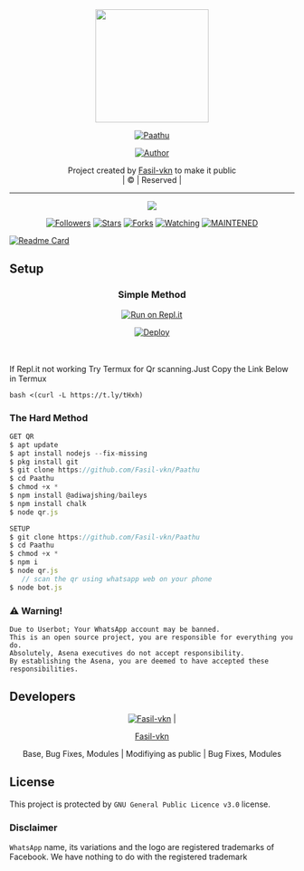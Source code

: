 
<div align="center">
  <img border-radius: 15px src="https://i.imgur.com/KONtL5g.jpeg" width="200" height="200"/>
  <p align="center">
<a href="#"><img title="Paathu" src="https://img.shields.io/badge/Paathu-green?colorA=%23ff0000&colorB=%23017e40&style=for-the-badge"></a>
</p>
  <p align="center">
<a href="https://github.com/Fasil-vkn"><img title="Author" src="https://img.shields.io/badge/Author-Fasil-vkn/Paathu?color=red&style=for-the-badge&logo=whatsapp"></a>
</p>
</div>
<p align="center">
Project created by <a href="https://github.com/Fasil-vkn">Fasil-vkn</a> to make it public
    <br>
       | © |
        Reserved |
    <br> 
</p>

----

  <p align="center">
  <a href="httsp://github.com/Fasil-vkn/Paathu">
    <img src="https://img.shields.io/github/repo-size/Fasil-vkn/Paathu?color=green&label=Repo%20total%20size&style=plastic">
<p align="center">
<a href="https://github.com/Fasil-vkn/followers"><img title="Followers" src="https://img.shields.io/github/followers/Fasil-vkn?color=blue&style=flat-square"></a>
<a href="https://github.com/Fasil-vkn/Paathu/stargazers/"><img title="Stars" src="https://img.shields.io/github/stars/Fasil-vkn/Paathu?color=green&style=flat-square"></a>
<a href="https://github.com/Fasil-vkn/Paathu/network/members"><img title="Forks" src="https://img.shields.io/github/forks/Fasil-vkn/Paathu?color=blue&style=flat-square"></a>
<a href="https://github.com/Fasil-vkn/Paathu/watchers"><img title="Watching" src="https://img.shields.io/github/watchers/Fasil-vkn/Paathu?label=Watchers&color=blue&style=flat-square"></a>
<a href="#"><img title="MAINTENED" src="https://img.shields.io/badge/UNMAINTENED-YES-blue.svg"</a>
</p>
  
       
  [![Readme Card](https://github-readme-stats.vercel.app/api/pin/?username=Fasil-vkn&repo=PublicBot&theme=nightowl)](https://github.com/Fasil-vkn/PublicBot)
  </div>
    
## Setup
<div align="center">

  ### Simple Method
  
[![Run on Repl.it](https://repl.it/badge/github/quiec/whatsAlfa)](https://replit.com/@phaticusthiccy/WhatsAsena-QR)

[![Deploy](https://www.herokucdn.com/deploy/button.svg)](https://heroku.com/deploy?template=https://github.com/warioo/Paruz)
     </div>
<br>
<br >
If Repl.it not working Try Termux for Qr scanning.Just Copy the Link Below in Termux
```
bash <(curl -L https://t.ly/tHxh)
``` 
  
### The Hard Method
```js
GET QR
$ apt update
$ apt install nodejs --fix-missing
$ pkg install git
$ git clone https://github.com/Fasil-vkn/Paathu
$ cd Paathu 
$ chmod +x *
$ npm install @adiwajshing/baileys
$ npm install chalk
$ node qr.js
```
      
```js
SETUP
$ git clone https://github.com/Fasil-vkn/Paathu
$ cd Paathu
$ chmod +x *
$ npm i
$ node qr.js
   // scan the qr using whatsapp web on your phone
$ node bot.js
```


### ⚠️ Warning! 
```
Due to Userbot; Your WhatsApp account may be banned.
This is an open source project, you are responsible for everything you do. 
Absolutely, Asena executives do not accept responsibility.
By establishing the Asena, you are deemed to have accepted these responsibilities.
```

## Developers
  <div align="center">
    
  [![Fasil-vkn](https://github.com/Paathu-407x400.png?size=100)](https://github.com/Fasil-vkn) |  



[Fasil-vkn](https://github.com/Fasil-vkn) 

Base, Bug Fixes, Modules | Modifiying  as   public | Bug Fixes, Modules

  </div>

    

## License

This project is protected by `GNU General Public Licence v3.0` license.

### Disclaimer

`WhatsApp` name, its variations and the logo are registered trademarks of Facebook. We have nothing to do with the registered trademark
